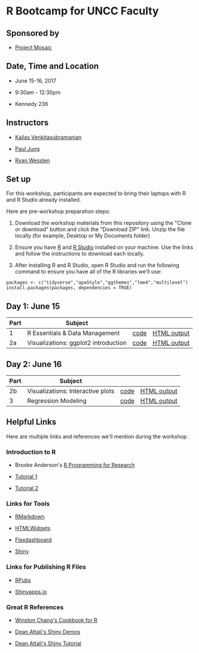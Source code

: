 # R Bootcamp for UNCC Faculty

## Sponsored by 
* [Project Mosaic](https://projectmosaic.uncc.edu/)

## Date, Time and Location

* June 15-16, 2017

* 9:30am - 12:30pm

* Kennedy 236
 
## Instructors

* [Kailas Venkitasubramanian](https://projectmosaic.uncc.edu/people/kailas-venkitasubramanian/)

* [Paul Jung](https://projectmosaic.uncc.edu/people/paul-jung/)

* [Ryan Wesslen](http://wesslen.github.io)

## Set up

For this workshop, participants are expected to bring their laptops with R and R Studio already installed. 

Here are pre-workshop preparation steps:

1.  Download the workshop materials from this repository using the "Clone or download" button and click the "Download ZIP" link. Unzip the file locally (for example, Desktop or My Documents folder)

2.  Ensure you have [R](http://archive.linux.duke.edu/cran/) and [R Studio](https://www.rstudio.com/products/rstudio/download/) installed on your machine. Use the links and follow the instructions to download each locally.

3.  After installing R and R Studio, open R Studio and run the following command to ensure you have all of the R libraries we'll use:

```{r}
packages <- c("tidyverse","apaStyle","ggthemes","lme4","multilevel")
install.packages(packages, dependencies = TRUE)
```

## Day 1: June 15

| Part | Subject                               |        |           |
| ---- | ------------------------------------- | ------ | --------- |
|    1 | R Essentials & Data Management        | [code](/data-management.Rmd) | [HTML output](https://htmlpreview.github.io/?https://github.com/wesslen/r-bootcamp-workshop-summer-2017/blob/master/data-management.html)   |
|   2a | Visualizations: ggplot2 introduction  | [code](/ggplot2-introduction.Rmd) | [HTML output](https://rawgit.com/wesslen/r-bootcamp-workshop-summer-2017/master/ggplot2-introduction.html)   |

## Day 2: June 16

| Part | Subject                                |        |           |
| ---- | -------------------------------------  | ------ | --------- |
|   2b | Visualizations: Interactive plots      | [code](/interactive-plots.Rmd) | [HTML output](https://htmlpreview.github.io/?https://github.com/wesslen/r-bootcamp-workshop-summer-2017/blob/master/interactive-plots.html)   |
|    3 | Regression Modeling                    | [code](/regression-modeling.Rmd) | [HTML output](https://rawgit.com/wesslen/r-bootcamp-workshop-summer-2017/master/regression-modeling.html)   |

## Helpful Links

Here are multiple links and references we'll mention during the workshop.

### Introduction to R

*   Brooke Anderson's [R Programming for Research](https://github.com/geanders/RProgrammingForResearch)

*   [Tutorial 1](https://github.com/geanders/RProgrammingForResearch/raw/master/slides/CourseNotes_Week1.pdf)

*   [Tutorial 2](https://github.com/geanders/RProgrammingForResearch/raw/master/slides/CourseNotes_Week2.pdf)

### Links for Tools

*   [RMarkdown](http://rmarkdown.rstudio.com/)

*   [HTMLWidgets](http://www.htmlwidgets.org/)

*   [Flexdashboard](http://rmarkdown.rstudio.com/flexdashboard/)

*   [Shiny](https://shiny.rstudio.com/)

### Links for Publishing R Files

*   [RPubs](https://rpubs.com/)

*   [Shinyapps.io](https://www.shinyapps.io/)

### Great R References

*   [Winston Chang's Cookbook for R](http://www.cookbook-r.com/)

*   [Dean Attali's Shiny Demos](http://deanattali.com/shiny/)

*   [Dean Attali's Shiny Tutorial](http://deanattali.com/blog/building-shiny-apps-tutorial/)
